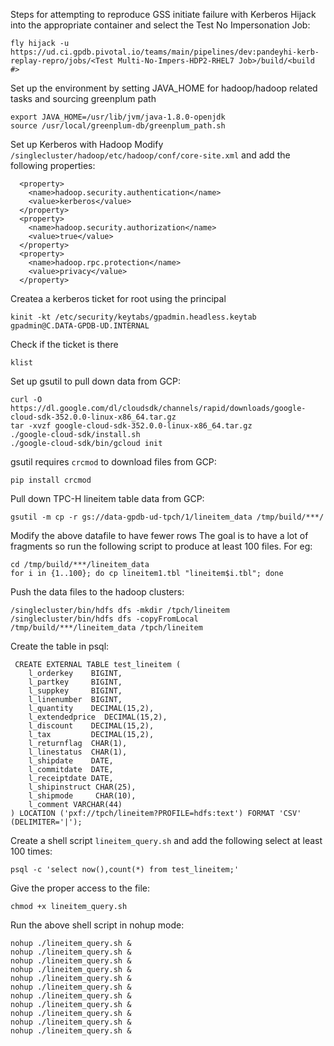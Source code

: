 Steps for attempting to reproduce GSS initiate failure with Kerberos
Hijack into the appropriate container and select the Test No Impersonation Job:
```
fly hijack -u https://ud.ci.gpdb.pivotal.io/teams/main/pipelines/dev:pandeyhi-kerb-replay-repro/jobs/<Test Multi-No-Impers-HDP2-RHEL7 Job>/build/<build #>
``` 

Set up the environment by setting JAVA_HOME for hadoop/hadoop related tasks and sourcing greenplum path
```
export JAVA_HOME=/usr/lib/jvm/java-1.8.0-openjdk
source /usr/local/greenplum-db/greenplum_path.sh
```

Set up Kerberos with Hadoop
Modify `/singlecluster/hadoop/etc/hadoop/conf/core-site.xml` and add the following properties:

```
  <property>
    <name>hadoop.security.authentication</name>
    <value>kerberos</value>
  </property>
  <property>
    <name>hadoop.security.authorization</name>
    <value>true</value>
  </property>
  <property>
    <name>hadoop.rpc.protection</name>
    <value>privacy</value>
  </property>
```

Createa a kerberos ticket for root using the principal
```
kinit -kt /etc/security/keytabs/gpadmin.headless.keytab gpadmin@C.DATA-GPDB-UD.INTERNAL
```

Check if the ticket is there
```
klist
```

Set up gsutil to pull down data from GCP: 
```
curl -O https://dl.google.com/dl/cloudsdk/channels/rapid/downloads/google-cloud-sdk-352.0.0-linux-x86_64.tar.gz
tar -xvzf google-cloud-sdk-352.0.0-linux-x86_64.tar.gz
./google-cloud-sdk/install.sh
./google-cloud-sdk/bin/gcloud init
```

gsutil requires `crcmod` to download files from GCP:
```
pip install crcmod
```

Pull down TPC-H lineitem table data from GCP:
```
gsutil -m cp -r gs://data-gpdb-ud-tpch/1/lineitem_data /tmp/build/***/
```

Modify the above datafile to have fewer rows
The goal is to have a lot of fragments so run the following script to produce at least 100 files. For eg: 
```
cd /tmp/build/***/lineitem_data
for i in {1..100}; do cp lineitem1.tbl "lineitem$i.tbl"; done
```

Push the data files to the hadoop clusters:
```
/singlecluster/bin/hdfs dfs -mkdir /tpch/lineitem
/singlecluster/bin/hdfs dfs -copyFromLocal /tmp/build/***/lineitem_data /tpch/lineitem
```

Create the table in psql:
```
 CREATE EXTERNAL TABLE test_lineitem (
    l_orderkey    BIGINT,
    l_partkey     BIGINT,
    l_suppkey     BIGINT,
    l_linenumber  BIGINT,
    l_quantity    DECIMAL(15,2),
    l_extendedprice  DECIMAL(15,2),
    l_discount    DECIMAL(15,2),
    l_tax         DECIMAL(15,2),
    l_returnflag  CHAR(1),
    l_linestatus  CHAR(1),
    l_shipdate    DATE,
    l_commitdate  DATE,
    l_receiptdate DATE,
    l_shipinstruct CHAR(25),
    l_shipmode     CHAR(10),
    l_comment VARCHAR(44)
) LOCATION ('pxf://tpch/lineitem?PROFILE=hdfs:text') FORMAT 'CSV' (DELIMITER='|');
```

Create a shell script `lineitem_query.sh` and add the following select at least 100 times: 
```
psql -c 'select now(),count(*) from test_lineitem;'
```

Give the proper access to the file:
```
chmod +x lineitem_query.sh
```

Run the above shell script in nohup mode: 
```
nohup ./lineitem_query.sh &
nohup ./lineitem_query.sh &
nohup ./lineitem_query.sh &
nohup ./lineitem_query.sh &
nohup ./lineitem_query.sh &
nohup ./lineitem_query.sh &
nohup ./lineitem_query.sh &
nohup ./lineitem_query.sh &
nohup ./lineitem_query.sh &
nohup ./lineitem_query.sh &
nohup ./lineitem_query.sh &
```
